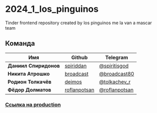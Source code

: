 # 2024_1_los_pinguinos
Tinder frontend repository created by los pinguinos me la van a mascar team

## Команда
| Имя | Github | Telegram |
| ----------- | ----------- | ----------- |
| **Даниил Спиридонов** | [spiriddan](https://github.com/spiriddan) | [@spiritisgod](https://t.me/spiritisgod) |
| **Никита Атрошко** | [broadcast](https://github.com/broadcast80) | [@broadcast80](https://t.me/broadcast80) |
| **Родион Толкачёв** | [deimos](https://github.com/DeDeimos) | [@tolkachev_r](https://t.me/tolkachev_r) |
| **Фёдор Долматов** | [roflanpotsan]() | [@roflanpotsan](https://t.me/roflanpotsan) |

### [Ссылка на production](http://185.241.192.216:8081/)

